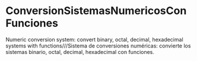 # ConversionSistemasNumericosConFunciones
Numeric conversion system: convert binary, octal, decimal, hexadecimal systems with functions///Sistema de conversiones numéricas: convierte los sistemas binario, octal, decimal, hexadecimal con funciones.
